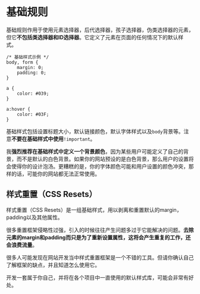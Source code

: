 # 基础规则

基础规则作用于使用元素选择器，后代选择器，孩子选择器，伪类选择器的元素，但它**不包括类选择器和ID选择器**。它定义了元素在页面的任何情况下的默认样式。

```
/* 基础样式示例 */
body, form {
    margin: 0;
    padding: 0;
}

a {
    color: #039;
}

a:hover {
    color: #03F;    
}
```

基础样式包括设置标题大小，默认链接颜色，默认字体样式以及`body`背景等。注意**不要在基础样式中使用**`!important`。

我**强烈推荐在基础样式中定义一个背景颜色**，因为某些用户可能定义了自己的背景，而不是默认的白色背景。如果你的网站预设的是白色背景，那么用户的设置将会使得你的设计泡汤。更糟糕的是，你的字体颜色可能和用户设置的颜色冲突，那样的话，可能你的网站都无法正常使用。

## 样式重置（CSS Resets）

样式重置（CSS Resets）是一组基础样式，用以剥离和重置默认的margin，padding以及其他属性。

很多重置框架侵略性过强，引入的时候往往产生问题多过于它能解决的问题。**去除元素的margin和padding而只是为了重新设置属性，这将会产生重复的工作，还会浪费流量**。

很多人可能发现在网站开发当中样式重置框架是一个不错的工具。但请你确认自己了解框架的缺点，并且知道怎么使用它。

开发一套属于你自己，并将在各个项目中一直使用的默认样式库，可能会非常有好处。

